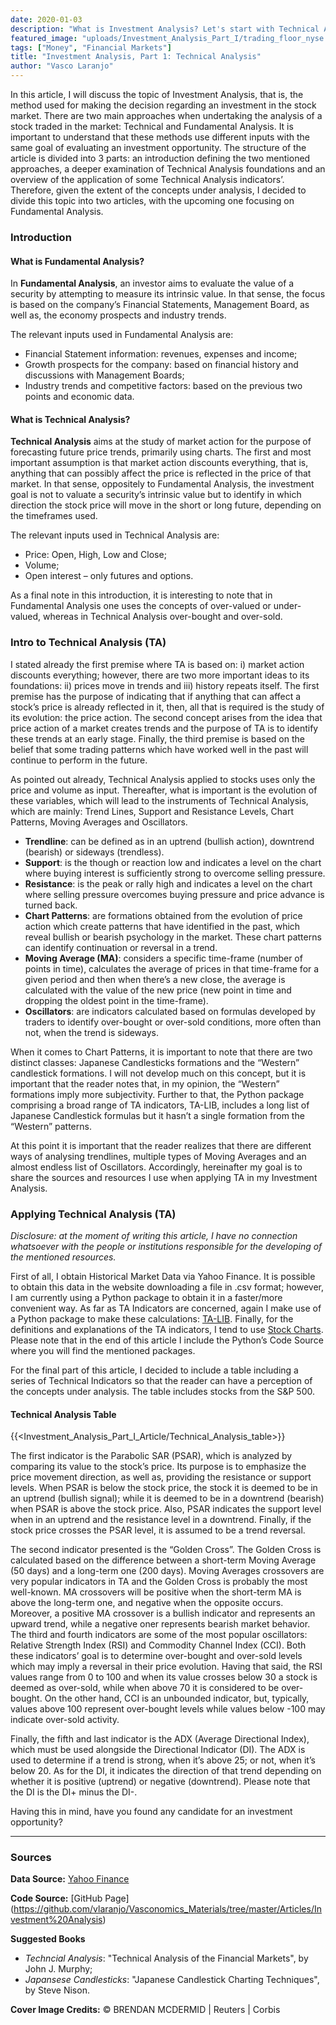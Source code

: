 ```yaml
---
date: 2020-01-03
description: "What is Investment Analysis? Let's start with Technical Analysis, should we? "
featured_image: "uploads/Investment_Analysis_Part_I/trading_floor_nyse.jpg"
tags: ["Money", "Financial Markets"]
title: "Investment Analysis, Part 1: Technical Analysis"
author: "Vasco Laranjo"
---
```


In this article, I will discuss the topic of Investment Analysis, that is, the method used for making the decision regarding an investment in the stock market. There are two main approaches when undertaking the analysis of a stock traded in the market: Technical and Fundamental Analysis. It is important to understand that these methods use different inputs with the same goal of evaluating an investment opportunity.
The structure of the article is divided into 3 parts: an introduction defining the two mentioned approaches, a deeper examination of Technical Analysis foundations and an overview of the application of some Technical Analysis indicators’. Therefore, given the extent of the concepts under analysis, I decided to divide this topic into two articles, with the upcoming one focusing on Fundamental Analysis.

### Introduction

#### What is Fundamental Analysis?

In **Fundamental Analysis**, an investor aims to evaluate the value of a security by attempting to measure its intrinsic value. In that sense, the focus is based on the company’s Financial Statements, Management Board, as well as, the economy prospects and industry trends. 

The relevant inputs used in Fundamental Analysis are: 

* Financial Statement information: revenues, expenses and income;
* Growth prospects for the company: based on financial history and discussions with Management Boards;
* Industry trends and competitive factors: based on the previous two points and economic data.


#### What is Technical Analysis?

**Technical Analysis** aims at the study of market action for the purpose of forecasting future price trends, primarily using charts. The first and most important assumption is that market action discounts everything, that is, anything that can possibly affect the price is reflected in the price of that market. In that sense, oppositely to Fundamental Analysis, the investment goal is not to valuate a security’s intrinsic value but to identify in which direction the stock price will move in the short or long future, depending on the timeframes used.

The relevant inputs used in Technical Analysis are: 

* Price: Open, High, Low and Close;
* Volume;
* Open interest – only futures and options.

As a final note in this introduction, it is interesting to note that in Fundamental Analysis one uses the concepts of over-valued or under-valued, whereas in Technical Analysis over-bought and over-sold.

### Intro to Technical Analysis (TA)

I stated already the first premise where TA is based on: i) market action discounts everything; however, there are two more important ideas to its foundations: ii) prices move in trends and iii) history repeats itself. 
The first premise has the purpose of indicating that if anything that can affect a stock’s price is already reflected in it, then, all that is required is the study of its evolution: the price action. The second concept arises from the idea that price action of a market creates trends and the purpose of TA is to identify these trends at an early stage. Finally, the third premise is based on the belief that some trading patterns which have worked well in the past will continue to perform in the future.

As pointed out already, Technical Analysis applied to stocks uses only the price and volume as input. Thereafter, what is important is the evolution of these variables, which will lead to the instruments of Technical Analysis, which are mainly: Trend Lines, Support and Resistance Levels, Chart Patterns, Moving Averages and Oscillators. 

* **Trendline**: can be defined as in an uptrend (bullish action), downtrend (bearish) or sideways (trendless). 
* **Support**: is the though or reaction low and indicates a level on the chart where buying interest is sufficiently strong to overcome selling pressure.
* **Resistance**: is the peak or rally high and indicates a level on the chart where selling pressure overcomes buying pressure and price advance is turned back.
* **Chart Patterns**: are formations obtained from the evolution of price action which create patterns that have identified in the past, which reveal bullish or bearish psychology in the market. These chart patterns can identify continuation or reversal in a trend.
* **Moving Average (MA)**: considers a specific time-frame (number of points in time), calculates the average of prices in that time-frame for a given period and then when there’s a new close, the average is calculated with the value  of the new price (new point in time and dropping the oldest point in the time-frame).
* **Oscillators**: are indicators calculated based on formulas developed by traders to identify over-bought or over-sold conditions, more often than not, when the trend is sideways.

When it comes to Chart Patterns, it is important to note that there are two distinct classes: Japanese Candlesticks formations and the “Western” candlestick formations. I will not develop much on this concept, but it is important that the reader notes that, in my opinion, the “Western” formations imply more subjectivity. Further to that, the Python package comprising a broad range of TA indicators, TA-LIB, includes a long list of Japanese Candlestick formulas but it hasn’t a single formation from the “Western” patterns.

At this point it is important that the reader realizes that there are different ways of analysing trendlines, multiple types of Moving Averages and an almost endless list of Oscillators. Accordingly, hereinafter my goal is to share the sources and resources I use when applying TA in my Investment Analysis.

### Applying Technical Analysis (TA)

*Disclosure: at the moment of writing this article, I have no connection whatsoever with the people or institutions responsible for the developing of the mentioned resources.*

First of all, I obtain Historical Market Data via Yahoo Finance. It is possible to obtain this data in the website downloading a file in .csv format; however, I am currently using a Python package to obtain it in a faster/more convenient way. As far as TA Indicators are concerned, again I make use of a Python package to make these calculations: [TA-LIB](https://mrjbq7.github.io/ta-lib/funcs.html). Finally, for the definitions and explanations of the TA indicators, I tend to use [Stock Charts](https://school.stockcharts.com/doku.php?id=technical_indicators). Please note that in the end of this article I include the Python’s Code Source where you will find the mentioned packages.

For the final part of this article, I decided to include a table including a series of Technical Indicators so that the reader can have a perception of the concepts under analysis. The table includes stocks from the S&P 500.

#### Technical Analysis Table

{{<Investment_Analysis_Part_I_Article/Technical_Analysis_table>}}

The first indicator is the Parabolic SAR (PSAR), which is analyzed by comparing its value to the stock’s price. Its purpose is to emphasize the price movement direction, as well as, providing the resistance or support levels. When PSAR is below the stock price, the stock it is deemed to be in an uptrend (bullish signal); while it is deemed to be in a downtrend (bearish) when PSAR is above the stock price. Also, PSAR indicates the support level when in an uptrend and the resistance level in a downtrend. Finally, if the stock price crosses the PSAR level, it is assumed to be a trend reversal.

The second indicator presented is the “Golden Cross”. The Golden Cross is calculated based on the difference between a short-term Moving Average (50 days) and a long-term one (200 days). Moving Averages crossovers are very popular indicators in TA and the Golden Cross is probably the most well-known. MA crossovers will be positive when the short-term MA is above the long-term one, and negative when the opposite occurs. Moreover, a positive MA crossover is a bullish indicator and represents an upward trend, while a negative oner represents bearish market behavior.
The third and fourth indicators are some of the most popular oscillators: Relative Strength Index (RSI) and Commodity Channel Index (CCI). Both these indicators’ goal is to determine over-bought and over-sold levels which may imply a reversal in their price evolution. Having that said, the RSI values range from 0 to 100 and when its value crosses below 30 a stock is deemed as over-sold, while when above 70 it is considered to be over-bought. On the other hand, CCI is an unbounded indicator, but, typically, values above 100 represent over-bought levels while values below -100 may indicate over-sold activity.

Finally, the fifth and last indicator is the ADX (Average Directional Index), which must be used alongside the Directional Indicator (DI). The ADX is used to determine if a trend is strong, when it’s above 25; or not, when it’s below 20. As for the DI, it indicates the direction of that trend depending on whether it is positive (uptrend) or negative (downtrend). Please note that the DI is the DI+ minus the DI-.

Having this in mind, have you found any candidate for an investment opportunity?

---
### Sources

**Data Source:** [Yahoo Finance](https://finance.yahoo.com/)

**Code Source:** 
[GitHub Page] (https://github.com/vlaranjo/Vasconomics_Materials/tree/master/Articles/Investment%20Analysis)

**Suggested Books**

* *Techncial Analysis*: "Technical Analysis of the Financial Markets", by John J. Murphy;
* *Japansese Candlesticks*: "Japanese Candlestick Charting Techniques", by Steve Nison.

**Cover Image Credits:** © BRENDAN MCDERMID | Reuters | Corbis